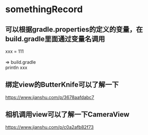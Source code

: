 # somethingRecord
## 可以根据gradle.properties的定义的变量，在build.gradle里面通过变量名调用
xxx = 111 <br> <br>
=> build.gradle <br>
println xxx <br>

## 绑定view的ButterKnife可以了解一下
https://www.jianshu.com/p/3678aafdabc7 <br>

## 相机调用view可以了解一下CameraView
https://www.jianshu.com/p/c0a2afb82f73 <br>


